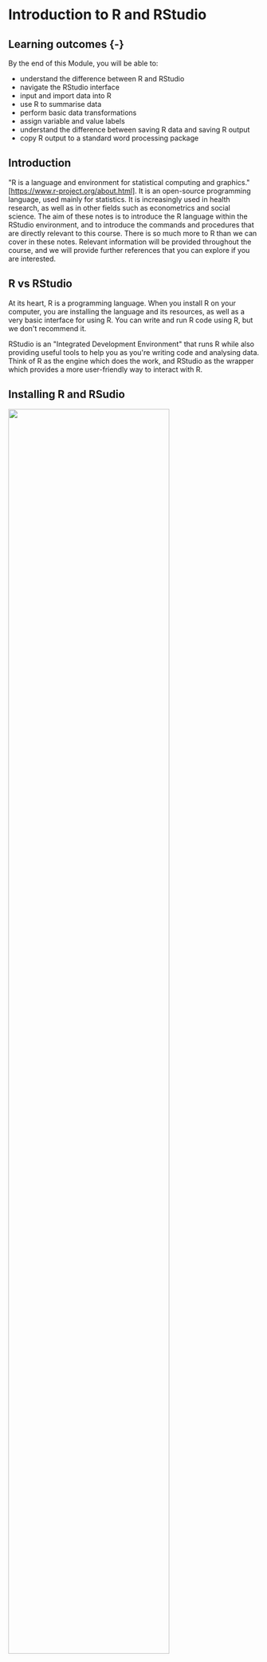 # Introduction to R and RStudio

## Learning outcomes  {-}

By the end of this Module, you will be able to:

-   understand the difference between R and RStudio
-   navigate the RStudio interface
-   input and import data into R
-   use R to summarise data
-   perform basic data transformations
-   assign variable and value labels
-   understand the difference between saving R data and saving R output
-   copy R output to a standard word processing package

## Introduction

"R is a language and environment for statistical computing and graphics." [https://www.r-project.org/about.html]. It is an open-source programming language, used mainly for statistics. It is increasingly used in health research, as well as in other fields such as econometrics and social science. The aim of these notes is to introduce the R language within the RStudio environment, and to introduce the commands and procedures that are directly relevant to this course. There is so much more to R than we can cover in these notes. Relevant information will be provided throughout the course, and we will provide further references that you can explore if you are interested.

## R vs RStudio

At its heart, R is a programming language. When you install R on your computer, you are installing the language and its resources, as well as a very basic interface for using R. You can write and run R code using R, but we don't recommend it.

RStudio is an "Integrated Development Environment" that runs R while also providing useful tools to help you as you're writing code and analysing data. Think of R as the engine which does the work, and RStudio as the wrapper which provides a more user-friendly way to interact with R.

## Installing R and RSudio

<img src="img/Rlogo.svg" width="80%" /><img src="img/RStudio-logo-flat.png" width="80%" />

To install R on your computer:

1. Download the R installer:
    a. for Windows:
    b. for MacOS:
2. Install R by running the installer and following the installation instructions. The default settings are fine.
**Note for macOS:** if you are running macOS 10.8 or later, you will need to install an additional application called XQuartz, which is available at https://www.xquartz.org/. Download the latest installer (XQuartz-2.8.1.dmg as of April 2022), and install it in the usual way.
3. Open the R program. You should see a screen as below:

<img src="img/R-screenshot.png" width="80%" />

Near the bottom of the R screen, you will find the ">" symbol which represents the command line. If you type `1 + 2` into the command line and then hit enter you should get:

`[1] 3`

This is R performing your calculation, with the `[1]` indicating that the solution to `1 + 2` is a vector of size 1. We will talk about vectors later.

At this point, close R - we will not interact with R like this in the future. [HOW TO CLOSE R]

To install RStudio on your computer:

1. Make sure you have already installed R, and verified that it is working.
2. Download the RStudio desktop installer at: https://www.rstudio.com/products/rstudio/download. Ensure that you select the RStudio Desktop (Free) installer in the first column.
3. Install RStudio by running the installer and following the installation instructions. The default settings are fine.
4. Open RStudio, which will appear as below:

<img src="img/RStudio-screenshot-01.png" width="100%" />

Locate the command line symbol ">" at the bottom of the left-hand panel. Type `1 + 2` into the command line and hit enter, and you will see:

`[1] 3`

This confirms that RStudio is running correctly, and calling the R language to correctly calculate the sum between 1 and 2!

RStudio currently comprises three window panes, and we will discuss these later.

## A simple R analysis {#simpleR}

In this very brief section, we will introduce R by calculating the average of six ages.

To begin, open a new R Script by choosing **File > New file > R Script **. A script (or a program) is a collection of commands that are sequentially processed by R. You can also type Ctrl+Shift+N in Windows, or Command+Shift+N in MacOS to open a new script in RStudio, or click the **New File** button at the top of the RStudio window.

You should now see four window panes, as below. In the top-left window, type the following (replacing my name with yours, and including today's date):


```r
# Author: Timothy Dobbins
# Date: 5 April 2022
# Purpose: My first R script

age <- c(20, 25, 23, 29, 21, 27)
summary(age)
```

Your screen should look something like:

<img src="img/RStudio-screenshot-02.png" width="100%" />

To run your script, choose **Code > Run Region > Run All**. You will see your code appear in the bottom-right window, with the following output:


```r
> # Author: Timothy Dobbins
> # Date: 5 April 2022
> # Purpose: My first R script
> 
> age <- c(20, 25, 23, 29, 21, 27)

> summary(age)
   Min. 1st Qu.  Median    Mean 3rd Qu.    Max. 
  20.00   21.50   24.00   24.17   26.50   29.00 
```

We will explain the key parts of this script later, but for now, you have entered six ages and calculated the mean age (along with five other summary statistics).

## The RStudio environment

Now that we have seen a simple example of how to use R within RStudio, let's describe the RStudio environment. Let's assume that you have opened a new script editor, and you have four windows as below:

<img src="img/RStudio-screenshot-03.png" width="100%" />

The **Source** window is where you will write and edit your R scripts. The R script can be saved by clicking on File -> Save As or by clicking on the symbol of a floppy disk at the top of the script. The file will have an extension of .R, for example name_of_script.R. Give it a meaningful title and remember to periodically save as you go.

In RStudio, the name of the script will be black when it has been saved, and will change to red if you have any unsaved changes.

The **Console** window, at the bottom left, contains the command line which is indicated with the symbol >. You can type commands here, but anything executed directly from the console is not saved and therefore is lost when the session ends (when you exit RStudio). You should always run your commands from a script file which you can save and use again later. When you run commands from a script, the output and any notes/errors are shown in the console. The Terminal and Jobs tabs will not be used in this course.

The **Environment** window at the top-right shows a list of objects that have been created during your session. When you close your RStudio session these objects will disappear. We will not use the History or Connections tabs in this course.

The bottom right corner contains some useful tabs, in particular the **Help** tab. When you are troubleshooting errors or learning how to use a function, the Help tab should be the first place you visit. Here you can search the help documents for all the packages you have installed. Whenever you create plots in R, these will be shown in the **Plots** tab. The **Packages** tab contains a list of installed packages and indicates which ones are currently in use (we will learn about packages later). Packages which are loaded, i.e. in use, are indicated with a tick. Some packages are in use by default when you begin a new session. You can access information about a package by clicking on its name. The **Files** tab provides a shortcut to access your files. The Viewer tab will not be used in this course.

## Some R basics

While we use R as a statistics package, R is a programming language. In order to use R effectively, we need to define some basics.

### Objects

If you do some reading about R, you may learn that R is an "object-oriented programming language". When we enter or import data into R, we are asking R to create **objects** from our data. These objects can be manipulated and transformed by **functions**, to obtain useful insights from our data.

Objects in R are created using the **assignment operator**. The most common form of the assignment operator looks like an arrow: `<-` and is typed as the `<` and `-` symbols. The simplest way of reading `<-` is as the words "is defined as". Note that it possible to use `->` and even `=` as assignment operators, but their use is less frequent.

Let's see an example:


```r
x <- 42
```

This command creates a new object called `x`, which is defined as the number 42 (or in words, "`x` is defined as 42"). Running this command gives no output in the console, but the new object appears in the top-right **Environment** panel. We can view the object in the console by typing its name:


```r
# Print the object x
x
#> [1] 42
```

Now we see the contents of `x` in the console.

This example is rather trivial, and we rarely assign objects of just one value. We'll see a more realistic example soon.

### Data structures

There are two main data structures we will use in the course: **vectors** and **data frames**. A **vector** is a combination of data values, all of the same type. For example, our six ages that we entered earlier is a vector. You could think of a vector as a column of data (even though R prints vectors as rows!) And technically, even an object with only one value is a vector, a vector of size 1.

The easiest way of creating a vector in R is by using the `c()` function, where c stands for 'combine'. In our previous Simple Analysis in R (Section \@ref(simpleR)), we wrote the command:


```r
age <- c(20, 25, 23, 29, 21, 27)
```

This command created a new object called `age`, and *combined* the six values of age into one vector.

Just as having a vector of size 1 is unusual, having just one column of data to analyse is also pretty unusual. The other structure we will describe here is a **data frame** which is essentially a collection of vectors, each of the same size. You could think of a data frame as being like a spreadsheet, with columns representing variables, and rows representing observations.

There are other structures in R, such as matrices and lists, which we won't discuss in this course.

### Functions

If objects are the nouns of R, functions are the verbs. Essentially, functions transform objects. Functions can transform your data into summary statistics, graphical summaries or analysis results. For example, we used the `summary()` function to display summary statistics for our six ages.

R functions are specified by their arguments (or inputs). The arguments that can be supplied for each function can be inspected by examining the help notes for that function. To obtain help for a function, we can submit `help(summary)` (or equivalently `?summary()`) in the console, or we can use the **help** tab in the bottom-right window of RStudio. For example, the first part of the help notes for `summary` appear as:

<img src="img/help-1.png" width="80%" />

The help notes in R can be quite cryptic, but **Usage** section details what values should be provided for the function to run. Here, `summary` requires an object to be specified. In our case, we specified `age`, which is our object defined as the vector of six ages.

Most help pages also include some examples of how you might use the function. These can be found at the very bottom of the help page.

<img src="img/help-2.png" width="80%" />

The `summary` function is quite simple, in that it only requires one input, the object to be summarised. More complex functions might require a number of inputs. For example, the help notes for the `descriptives()` function in the `jmv` package show a large number of inputs can be specified:

<img src="img/help-3.png" width="80%" />

There are two things to note here. First, notice that the first two inputs are listed with no = symbol, but all other inputs are listed with = symbols (with values provided after the = symbol). This means that everything apart from `data` and `vars` have **default** values. We are free to not include values for these inputs if we are happy with the defaults provided. For example, by default the variance is not calculated (as `variance = FALSE`). To obtain the variance as well as the standard deviation, we can change this default to `variance = TRUE`:


```r
# Only the standard deviation is provided as the measure of variability
descriptives(data=pbc, vars=age)

# Additionally request the variance to be calculated
descriptives(data=pbc, vars=age, variance=TRUE)
```

Second, for functions with multiple inputs, we can specify the input name and its value, or we can specify the inputs **in the order listed in the Usage section**. So the following are equivalent:


```r
# We can specify that the dataset to be summarised is pbc,
#   and the variable to summarise is age:
descriptives(data=pbc, vars=age)

# We can omit the input name, as long as we keep the inputs in the correct order - 
#   that is, dataset first, variable second:
descriptives(pbc, age)

# We can change the order of the inputs, as long as we specify the input name:
descriptives(vars=age, data=pbc)
```

In this course, we will usually provide all the input names, even when they are not required.

### Packages

A **package** is a collection of functions, documentation (and sometimes datasets) that extend the capabilities of R. Packages have been written by R users to be freely distributed and used by others. R packages can be obtained from many sources, but the most common source is CRAN: the Comprehensive R Archive Network.

A useful way of thinking about R is that R is like a smartphone, with packages being like apps which are downloaded from CRAN (similar to an app-store). When you first install R, it comes with a basic set of packages (apps) installed. You can do a lot of things with these basic packages, but sometimes you might want to do things differently (you might prefer Firefox as your browser), or you may want to perform some analyses that can't be done using the default packages. In these cases, you can install a package.

Like installing an app on a smartphone, you only need to _install_ a package once. But each time you want to use the package, you need to _load_ the package into R. This is similar to running the app on your phone. The analogy falls down a bit in that we usually load more than one package in an R script - but we only load the packages we need for that R session.

### How to install a package

There are a couple of ways to install a package. You can use the `install.packages()` function if you know the exact name of the package. Let's use an example of installing the `skimr` package, which gives a very nice, high-level overview of any data frame. We can install `skimr` by typing the following into the console:


```r
install.packages("skimr")
```

Note the use of the quotation marks.

Alternatively, RStudio offers a graphical way of installing packages that can be accessed via **Tools > Install Packages**, or via the **Install** button at the top of the **Packages** tab in the bottom-right window. You can begin typing the name of the package in the dialog box that appears, and RStudio will use predictive text to offer possible packages:

<img src="img/install-packages.png" width="60%" />

While writing code is usually the recommended way to use R, installing packages is an exception. Using the graphical interface is perfectly fine, because you only need to install a package once.

### How to load a package

When you begin a new session in RStudio, i.e. when you open RStudio, only certain core packages are automatically loaded. You can use the `library()` function to load a package that you has previously been installed. For example, now that we have installed `skimr`, we need to load it before we can use it:


```r
library(skimr)
```

Note that quotation marks are not required for the `library()` function (although they can be included if you really like quotation marks!). 

## Part 2: Obtaining basic descriptive statistics

In this exercise, we will analyse data to complete a descriptive table from a research study. The data come from a study in primary biliary cirrhosis, a condition of the liver, from @therneau_grambsch10, Modeling Survival Data: Extending the Cox Model. By the end of this exercise, we will have completed the following table.

<!--html_preserve--><table class="huxtable" style="border-collapse: collapse; border: 0px; margin-bottom: 2em; margin-top: 2em; width: 95%; margin-left: auto; margin-right: auto;  " id="tab:unnamed-chunk-18">
<caption style="caption-side: top; text-align: center;">(#tab:unnamed-chunk-18) Summary of 418 participants from the PBC study (Therneau and Grambsch, 2000)</caption><col><col><col><tr>
<th style="vertical-align: top; text-align: left; white-space: normal; border-style: solid solid solid solid; border-width: 0.4pt 0pt 0.4pt 0pt;    padding: 6pt 6pt 6pt 0pt; font-weight: bold;">Characteristic</th><th style="vertical-align: top; text-align: left; white-space: normal; border-style: solid solid solid solid; border-width: 0.4pt 0pt 0.4pt 0pt;    padding: 6pt 6pt 6pt 6pt; font-weight: bold;"> </th><th style="vertical-align: top; text-align: left; white-space: normal; border-style: solid solid solid solid; border-width: 0.4pt 0pt 0.4pt 0pt;    padding: 6pt 0pt 6pt 6pt; font-weight: bold;">Summary</th></tr>
<tr>
<td style="vertical-align: top; text-align: left; white-space: normal; border-style: solid solid solid solid; border-width: 0.4pt 0pt 0pt 0pt;    padding: 6pt 6pt 6pt 0pt; font-weight: normal;">Age (years)</td><td style="vertical-align: top; text-align: left; white-space: normal; border-style: solid solid solid solid; border-width: 0.4pt 0pt 0pt 0pt;    padding: 6pt 6pt 6pt 6pt; font-weight: normal;"></td><td style="vertical-align: top; text-align: left; white-space: normal; border-style: solid solid solid solid; border-width: 0.4pt 0pt 0pt 0pt;    padding: 6pt 0pt 6pt 6pt; font-weight: normal;">Mean (SD) or Median [IQR]</td></tr>
<tr>
<td rowspan="2" style="vertical-align: top; text-align: left; white-space: normal; padding: 6pt 6pt 6pt 0pt; font-weight: normal;">Sex</td><td style="vertical-align: top; text-align: left; white-space: normal; padding: 6pt 6pt 6pt 6pt; font-weight: normal;">Male</td><td style="vertical-align: top; text-align: left; white-space: normal; padding: 6pt 0pt 6pt 6pt; font-weight: normal;">n (%)</td></tr>
<tr>
<td style="vertical-align: top; text-align: left; white-space: normal; padding: 6pt 6pt 6pt 6pt; font-weight: normal;">Female</td><td style="vertical-align: top; text-align: left; white-space: normal; padding: 6pt 0pt 6pt 6pt; font-weight: normal;">n (%)</td></tr>
<tr>
<td style="vertical-align: top; text-align: left; white-space: normal; padding: 6pt 6pt 6pt 0pt; font-weight: normal;">AST* (U/ml)</td><td style="vertical-align: top; text-align: left; white-space: normal; padding: 6pt 6pt 6pt 6pt; font-weight: normal;"></td><td style="vertical-align: top; text-align: left; white-space: normal; padding: 6pt 0pt 6pt 6pt; font-weight: normal;">Mean (SD) or Median [IQR]</td></tr>
<tr>
<td style="vertical-align: top; text-align: left; white-space: normal; padding: 6pt 6pt 6pt 0pt; font-weight: normal;">Serum bilirubin</td><td style="vertical-align: top; text-align: left; white-space: normal; padding: 6pt 6pt 6pt 6pt; font-weight: normal;"></td><td style="vertical-align: top; text-align: left; white-space: normal; padding: 6pt 0pt 6pt 6pt; font-weight: normal;">Mean (SD) or Median [IQR]</td></tr>
<tr>
<td rowspan="4" style="vertical-align: top; text-align: left; white-space: normal; padding: 6pt 6pt 6pt 0pt; font-weight: normal;">Stage</td><td style="vertical-align: top; text-align: left; white-space: normal; padding: 6pt 6pt 6pt 6pt; font-weight: normal;">I</td><td style="vertical-align: top; text-align: left; white-space: normal; padding: 6pt 0pt 6pt 6pt; font-weight: normal;">n (%)</td></tr>
<tr>
<td style="vertical-align: top; text-align: left; white-space: normal; padding: 6pt 6pt 6pt 6pt; font-weight: normal;">II</td><td style="vertical-align: top; text-align: left; white-space: normal; padding: 6pt 0pt 6pt 6pt; font-weight: normal;">n (%)</td></tr>
<tr>
<td style="vertical-align: top; text-align: left; white-space: normal; padding: 6pt 6pt 6pt 6pt; font-weight: normal;">III</td><td style="vertical-align: top; text-align: left; white-space: normal; padding: 6pt 0pt 6pt 6pt; font-weight: normal;">n (%)</td></tr>
<tr>
<td style="vertical-align: top; text-align: left; white-space: normal; padding: 6pt 6pt 6pt 6pt; font-weight: normal;">IIIV</td><td style="vertical-align: top; text-align: left; white-space: normal; padding: 6pt 0pt 6pt 6pt; font-weight: normal;">n (%)</td></tr>
<tr>
<td rowspan="3" style="vertical-align: top; text-align: left; white-space: normal; border-style: solid solid solid solid; border-width: 0pt 0pt 0.8pt 0pt;    padding: 6pt 6pt 6pt 0pt; font-weight: normal;">Vital status at study end</td><td style="vertical-align: top; text-align: left; white-space: normal; padding: 6pt 6pt 6pt 6pt; font-weight: normal;">Alive: no transplant</td><td style="vertical-align: top; text-align: left; white-space: normal; padding: 6pt 0pt 6pt 6pt; font-weight: normal;">n (%)</td></tr>
<tr>
<td style="vertical-align: top; text-align: left; white-space: normal; padding: 6pt 6pt 6pt 6pt; font-weight: normal;">Alive: transplant</td><td style="vertical-align: top; text-align: left; white-space: normal; padding: 6pt 0pt 6pt 6pt; font-weight: normal;">n (%)</td></tr>
<tr>
<td style="vertical-align: top; text-align: left; white-space: normal; border-style: solid solid solid solid; border-width: 0pt 0pt 0.8pt 0pt;    padding: 6pt 6pt 6pt 6pt; font-weight: normal;">Deceased</td><td style="vertical-align: top; text-align: left; white-space: normal; border-style: solid solid solid solid; border-width: 0pt 0pt 0.8pt 0pt;    padding: 6pt 0pt 6pt 6pt; font-weight: normal;">n (%)</td></tr>
<tr>
<td colspan="3" style="vertical-align: top; text-align: left; white-space: normal; border-style: solid solid solid solid; border-width: 0.8pt 0pt 0pt 0pt;    padding: 6pt 6pt 6pt 6pt; font-weight: normal;">* asparate aminotransferase</td></tr>
</table>
<!--/html_preserve-->
This table is available in Table1.docx, saved on Moodle.

### Opening a data file

Typing data directly into R is not common; we usually open data that have been previously saved. There are two useful packages for importing data into R: `haven` (for data that have been saved by Stata, SAS or SPSS) and `readxl` (for data saved by Microsoft Excel). Additionally, the `labelled` package is useful in working with data that have been labelled in Stata. Here, we will open a dataset that has been stored as a Stata data file (which has the .dta suffix):

1 - If necessary, install the `haven` and `readxl` packages. As mentioned earlier, packages only need to be installed if they have not been installed earlier.


```r
install.packages("haven")
install.packages("readxl")
```

2 - Locate the data set called pbc.dta on Moodle. Click the file to download it, and then save it in a folder you will be able to locate later - for example, your OneDrive folder. The description of this dataset (i.e. the metadata) have been saved as a plain text file: pbc_info.txt. Locate the file and filepath of pbc.dta.

3 - In R, use the `read_dta()` function to read the Stata data into new object called `pbc`. Remember that we need to load the `haven` and `labelled` packages into R:


```r
library(haven)
library(labelled)
library(skimr)

pbc <- read_dta("data/examples/pbc.dta")
```

4 - We now re-assign the pbc object by using the `unlabelled()` function from the `labelled` package:


```r
pbc <- unlabelled(pbc)
```

5 - We can now use the `summary()` function or the `skim()` function to examine the pbc dataset.


```r
summary(pbc)
#>        id             time          status      
#>  Min.   :  1.0   Min.   :  41   Min.   :0.0000  
#>  1st Qu.:105.2   1st Qu.:1093   1st Qu.:0.0000  
#>  Median :209.5   Median :1730   Median :0.0000  
#>  Mean   :209.5   Mean   :1918   Mean   :0.8301  
#>  3rd Qu.:313.8   3rd Qu.:2614   3rd Qu.:2.0000  
#>  Max.   :418.0   Max.   :4795   Max.   :2.0000  
#>                                                 
#>       trt             age             sex       
#>  Min.   :1.000   Min.   :26.28   Min.   :1.000  
#>  1st Qu.:1.000   1st Qu.:42.83   1st Qu.:2.000  
#>  Median :1.000   Median :51.00   Median :2.000  
#>  Mean   :1.494   Mean   :50.74   Mean   :1.895  
#>  3rd Qu.:2.000   3rd Qu.:58.24   3rd Qu.:2.000  
#>  Max.   :2.000   Max.   :78.44   Max.   :2.000  
#>  NA's   :106                                    
#>     ascites            hepato          spiders      
#>  Min.   :0.00000   Min.   :0.0000   Min.   :0.0000  
#>  1st Qu.:0.00000   1st Qu.:0.0000   1st Qu.:0.0000  
#>  Median :0.00000   Median :1.0000   Median :0.0000  
#>  Mean   :0.07692   Mean   :0.5128   Mean   :0.2885  
#>  3rd Qu.:0.00000   3rd Qu.:1.0000   3rd Qu.:1.0000  
#>  Max.   :1.00000   Max.   :1.0000   Max.   :1.0000  
#>  NA's   :106       NA's   :106      NA's   :106     
#>      edema             bili             chol       
#>  Min.   :0.0000   Min.   : 0.300   Min.   : 120.0  
#>  1st Qu.:0.0000   1st Qu.: 0.800   1st Qu.: 249.5  
#>  Median :0.0000   Median : 1.400   Median : 309.5  
#>  Mean   :0.1005   Mean   : 3.221   Mean   : 369.5  
#>  3rd Qu.:0.0000   3rd Qu.: 3.400   3rd Qu.: 400.0  
#>  Max.   :1.0000   Max.   :28.000   Max.   :1775.0  
#>                                    NA's   :134     
#>     albumin          copper          alkphos       
#>  Min.   :1.960   Min.   :  4.00   Min.   :  289.0  
#>  1st Qu.:3.243   1st Qu.: 41.25   1st Qu.:  871.5  
#>  Median :3.530   Median : 73.00   Median : 1259.0  
#>  Mean   :3.497   Mean   : 97.65   Mean   : 1982.7  
#>  3rd Qu.:3.770   3rd Qu.:123.00   3rd Qu.: 1980.0  
#>  Max.   :4.640   Max.   :588.00   Max.   :13862.4  
#>                  NA's   :108      NA's   :106      
#>       ast              trig           platelet    
#>  Min.   : 26.35   Min.   : 33.00   Min.   : 62.0  
#>  1st Qu.: 80.60   1st Qu.: 84.25   1st Qu.:188.5  
#>  Median :114.70   Median :108.00   Median :251.0  
#>  Mean   :122.56   Mean   :124.70   Mean   :257.0  
#>  3rd Qu.:151.90   3rd Qu.:151.00   3rd Qu.:318.0  
#>  Max.   :457.25   Max.   :598.00   Max.   :721.0  
#>  NA's   :106      NA's   :136      NA's   :11     
#>     protime          stage      
#>  Min.   : 9.00   Min.   :1.000  
#>  1st Qu.:10.00   1st Qu.:2.000  
#>  Median :10.60   Median :3.000  
#>  Mean   :10.73   Mean   :3.024  
#>  3rd Qu.:11.10   3rd Qu.:4.000  
#>  Max.   :18.00   Max.   :4.000  
#>  NA's   :2       NA's   :6
skim(pbc)
```


Table: (\#tab:unnamed-chunk-22)Data summary

|                         |     |
|:------------------------|:----|
|Name                     |pbc  |
|Number of rows           |418  |
|Number of columns        |20   |
|_______________________  |     |
|Column type frequency:   |     |
|numeric                  |20   |
|________________________ |     |
|Group variables          |None |


**Variable type: numeric**

|skim_variable | n_missing| complete_rate|    mean|      sd|     p0|     p25|     p50|     p75|     p100|hist  |
|:-------------|---------:|-------------:|-------:|-------:|------:|-------:|-------:|-------:|--------:|:-----|
|id            |         0|          1.00|  209.50|  120.81|   1.00|  105.25|  209.50|  313.75|   418.00|▇▇▇▇▇ |
|time          |         0|          1.00| 1917.78| 1104.67|  41.00| 1092.75| 1730.00| 2613.50|  4795.00|▅▇▆▃▂ |
|status        |         0|          1.00|    0.83|    0.96|   0.00|    0.00|    0.00|    2.00|     2.00|▇▁▁▁▆ |
|trt           |       106|          0.75|    1.49|    0.50|   1.00|    1.00|    1.00|    2.00|     2.00|▇▁▁▁▇ |
|age           |         0|          1.00|   50.74|   10.45|  26.28|   42.83|   51.00|   58.24|    78.44|▂▆▇▅▁ |
|sex           |         0|          1.00|    1.89|    0.31|   1.00|    2.00|    2.00|    2.00|     2.00|▁▁▁▁▇ |
|ascites       |       106|          0.75|    0.08|    0.27|   0.00|    0.00|    0.00|    0.00|     1.00|▇▁▁▁▁ |
|hepato        |       106|          0.75|    0.51|    0.50|   0.00|    0.00|    1.00|    1.00|     1.00|▇▁▁▁▇ |
|spiders       |       106|          0.75|    0.29|    0.45|   0.00|    0.00|    0.00|    1.00|     1.00|▇▁▁▁▃ |
|edema         |         0|          1.00|    0.10|    0.25|   0.00|    0.00|    0.00|    0.00|     1.00|▇▁▁▁▁ |
|bili          |         0|          1.00|    3.22|    4.41|   0.30|    0.80|    1.40|    3.40|    28.00|▇▁▁▁▁ |
|chol          |       134|          0.68|  369.51|  231.94| 120.00|  249.50|  309.50|  400.00|  1775.00|▇▁▁▁▁ |
|albumin       |         0|          1.00|    3.50|    0.42|   1.96|    3.24|    3.53|    3.77|     4.64|▁▂▇▇▁ |
|copper        |       108|          0.74|   97.65|   85.61|   4.00|   41.25|   73.00|  123.00|   588.00|▇▂▁▁▁ |
|alkphos       |       106|          0.75| 1982.66| 2140.39| 289.00|  871.50| 1259.00| 1980.00| 13862.40|▇▁▁▁▁ |
|ast           |       106|          0.75|  122.56|   56.70|  26.35|   80.60|  114.70|  151.90|   457.25|▇▇▁▁▁ |
|trig          |       136|          0.67|  124.70|   65.15|  33.00|   84.25|  108.00|  151.00|   598.00|▇▂▁▁▁ |
|platelet      |        11|          0.97|  257.02|   98.33|  62.00|  188.50|  251.00|  318.00|   721.00|▅▇▃▁▁ |
|protime       |         2|          1.00|   10.73|    1.02|   9.00|   10.00|   10.60|   11.10|    18.00|▇▅▁▁▁ |
|stage         |         6|          0.99|    3.02|    0.88|   1.00|    2.00|    3.00|    4.00|     4.00|▁▅▁▇▇ |

### Summarising continuous variables

One of the most flexible functions for summarising continuous variables is the `descriptives` function from the `jmv` package. The function is specified as `descriptives(data=, vars=)` where:

- `data` specifies the dataframe to be analysed
- `vars` specifies the variable(s) of interest, with multiple variables combined using the `c()` function

We can summarise the three continuous variables in the pbc data: age, AST and serum bilirubin, as shown below.


```r
library(jmv)

descriptives(data=pbc, vars=c(age, ast, bili))
#> 
#>  DESCRIPTIVES
#> 
#>  Descriptives                                                
#>  ─────────────────────────────────────────────────────────── 
#>                          age         ast         bili        
#>  ─────────────────────────────────────────────────────────── 
#>    N                          418         312          418   
#>    Missing                      0         106            0   
#>    Mean                  50.74155    122.5563     3.220813   
#>    Median                51.00068    114.7000     1.400000   
#>    Standard deviation    10.44721    56.69952     4.407506   
#>    Minimum               26.27789    26.35000    0.3000000   
#>    Maximum               78.43943    457.2500     28.00000   
#>  ───────────────────────────────────────────────────────────
```

By default, the `descriptives` function presents the mean, median, standard deviation, minimum and maximum. We can request additional statistics, such as the quartiles (which are called the percentiles, or pc, in the descriptives function):


```r
descriptives(data=pbc, vars=c(age, ast, bili), pc=TRUE)
#> 
#>  DESCRIPTIVES
#> 
#>  Descriptives                                                
#>  ─────────────────────────────────────────────────────────── 
#>                          age         ast         bili        
#>  ─────────────────────────────────────────────────────────── 
#>    N                          418         312          418   
#>    Missing                      0         106            0   
#>    Mean                  50.74155    122.5563     3.220813   
#>    Median                51.00068    114.7000     1.400000   
#>    Standard deviation    10.44721    56.69952     4.407506   
#>    Minimum               26.27789    26.35000    0.3000000   
#>    Maximum               78.43943    457.2500     28.00000   
#>    25th percentile       42.83231    80.60000    0.8000000   
#>    50th percentile       51.00068    114.7000     1.400000   
#>    75th percentile       58.24093    151.9000     3.400000   
#>  ───────────────────────────────────────────────────────────
```

### Producing a histogram

We can use the `hist()` function to produce a histogram, specifying the dataframe to use and the variable to be plotted as `dataframe$variable`:


```r
hist(pbc$age)
```

<img src="01-IntroToR_files/figure-html/unnamed-chunk-25-1.png" width="672" />

The histogram function does a remakarbly good job of choosing cutpoints and binwidths, and these rarely need to be changed. However, the labelling of the histogram should be improved by using `xlab=` and `main=` to assign labels for the x-axis and overall title respectively:


```r
hist(pbc$age, xlab="Age (years)", main="Histogram of participant age from pbc study data")
```

<img src="01-IntroToR_files/figure-html/unnamed-chunk-26-1.png" width="672" />

### Producing a boxplot

The `boxplot` function is used to produce boxplots, again specifying the dataframe to use and the variable to be plotted as `dataframe$variable`. Labels can be applied in the same way as the histogram:


```r
boxplot(pbc$age, xlab="Age (years)", main="Boxplot of participant age from pbc study data")
```

<img src="01-IntroToR_files/figure-html/unnamed-chunk-27-1.png" width="672" />

### Producing a one-way frequency table

We have three categorical variables to summarise in Table 1: sex, stage and vital status. These variables are best summarised using one-way frequency tables.


```r
library(summarytools)
#> 
#> Attaching package: 'summarytools'
#> The following object is masked from 'package:tibble':
#> 
#>     view
#> The following objects are masked from 'package:huxtable':
#> 
#>     label, label<-

freq(pbc$sex)
#> Frequencies  
#> pbc$sex  
#> Type: Numeric  
#> 
#>               Freq   % Valid   % Valid Cum.   % Total   % Total Cum.
#> ----------- ------ --------- -------------- --------- --------------
#>           1     44     10.53          10.53     10.53          10.53
#>           2    374     89.47         100.00     89.47         100.00
#>        <NA>      0                               0.00         100.00
#>       Total    418    100.00         100.00    100.00         100.00
```

## Defning categorical variables as factors

You will notice that the table above, in its current form, is uninterpretable as the 1 and 2 categories are not labelled. In this course, all variables including categorical variables tend to be numerically coded. To define a categorical variable as such in R, we define it as a **factor** using the `factor` function:

`factor(variable=, levels=, labels=)`

We specify:

- `levels`: the values the categorical variable uses can take
- `labels`: the labels corresponding to each of the levels (*entered in the same order as the levels*)

To define our variable sex as a factor, we use:


```r
pbc$sex <- factor(pbc$sex, levels=c(1, 2), labels=c("Male", "Female"))
```

We can confirm the coding by re-running a frequency table:


```r
freq(pbc$sex)
#> Frequencies  
#> pbc$sex  
#> Type: Factor  
#> 
#>                Freq   % Valid   % Valid Cum.   % Total   % Total Cum.
#> ------------ ------ --------- -------------- --------- --------------
#>         Male     44     10.53          10.53     10.53          10.53
#>       Female    374     89.47         100.00     89.47         100.00
#>         <NA>      0                               0.00         100.00
#>        Total    418    100.00         100.00    100.00         100.00
```

Task: define Stage and Vital Status as factors, and produce one-way frequency tables.

### Copying output from R [UPDATE]

It is important to note that saving data in Stata will not save your output. Stata data and output are completely separate to one another. The easiest way to retain the output of your analyses is to copy the output into a word processor package (e.g. Microsoft Word) before closing Stata. Once Stata is closed, all the output (that is, all your hard work!) is lost.

To copy output from Stata, you can select the output and choose Edit \> Copy. This will copy the output as plain text for pasting into a Word document. As this is a table, you can also Copy table or Copy table as HTML. For this course, we recommend that you Copy table as HTML for pasting into Word. Whichever way you do it, you will need to make sure you reformat the table and relabel your header row and column properly for your assignments as described in Module 1. Alternatively, you can copy with the Copy table option for pasting into an Excel worksheet and reformat your table in Excel before pasting into Word.

Copying output from Stata can get a little complicated to explain. We have included a video on Moodle to summarise the different ways output can be copied.

Task: complete Table 1 using the output generated in this exercise. You should decide on whether to present continuous variables by their means or medians, and present the most appropriate measure of spread. Include footnotes to indicate if any variables contain missing observations.

## Part 3: Creating other types of graphs {-}

### Bar graphs

Here we will create the bar chart shown in Figure 1.1 using the `pbc.dta` dataset. The x-axis of this graph will be the stage of disease, and the y-axis will show the number of participants in each category.

#### Simple bar graph
For most of our bar graphs, we will be plotting frequencies, so we choose **Graph of frequencies within categories**


```r
# Convert stage into a factpr
pbc$stage <- factor(pbc$stage, levels=c(1,2,3,4), labels=c("Stage 1", "Stage 2", "Stage 3", "Stage 4"))

plot(pbc$stage, main="Bar graph of stage of disease from PBC study", ylab="Number of participants")
```

<img src="01-IntroToR_files/figure-html/unnamed-chunk-31-1.png" width="672" />

### Clustered bar graph

To create a clustered bar chart as shown in Figure 1.2:


```r
counts <- table(pbc$sex, pbc$stage)
barplot(counts, main="Bar graph of stage of disease by sex from PBC study",
        legend = rownames(counts), beside=TRUE, args.legend = list(x = "topleft"))
```

<img src="01-IntroToR_files/figure-html/unnamed-chunk-32-1.png" width="672" />


### Stacked bar graph
To create a stacked bar chart shown in Figure 1.4, bring up the **Bar chart** dialog box, go to the **Options** tab and tick **Stack bars on y variables**.


```r
barplot(counts, main="Bar graph of stage of disease by sex from PBC study",
        legend = rownames(counts), beside=FALSE, args.legend = list(x = "topleft"))
```

<img src="01-IntroToR_files/figure-html/unnamed-chunk-33-1.png" width="672" />

### Stacked bar graph of relative frequencies

If one wants to compare the sex distribution across the stage categories, it would be convenient if all the bars have the same height (100%). To generate such a bar chart in Stata, tick **Base bar heights on percentages** in the **Options** tab of the **Bar charts** dialog box. Change the y-axis title in the **Y axis** tab to `Percentage of students in each age group`.


```r
percent <- prop.table(counts, margin=2)*100
percent
#>         
#>            Stage 1   Stage 2   Stage 3   Stage 4
#>   Male   14.285714  8.695652 10.322581 11.805556
#>   Female 85.714286 91.304348 89.677419 88.194444

barplot(percent, main="Relative frequency of sex within stage of disease from PBC study",
        legend = rownames(counts), beside=FALSE, args.legend = list(x = "topright"))
```

<img src="01-IntroToR_files/figure-html/unnamed-chunk-34-1.png" width="672" />


### Creating line graphs
To demonstrate the graphing of aggregate data with Stata, we use the data on new cases and deaths from prostate cancer in males in NSW. This data has been entered into Stata as `Example_1.2.dta`.


```r
cancer <- read_stata("data/examples/Example_1.2.dta")
skim(cancer)
```


Table: (\#tab:unnamed-chunk-35)Data summary

|                         |       |
|:------------------------|:------|
|Name                     |cancer |
|Number of rows           |20     |
|Number of columns        |5      |
|_______________________  |       |
|Column type frequency:   |       |
|numeric                  |5      |
|________________________ |       |
|Group variables          |None   |


**Variable type: numeric**

|skim_variable | n_missing| complete_rate|    mean|      sd|     p0|     p25|     p50|     p75|   p100|hist  |
|:-------------|---------:|-------------:|-------:|-------:|------:|-------:|-------:|-------:|------:|:-----|
|year          |         0|             1| 1996.50|    5.92| 1987.0| 1991.75| 1996.50| 2001.25| 2006.0|▇▇▇▇▇ |
|ncases        |         0|             1| 3719.35| 1338.61| 1567.0| 2804.50| 3789.50| 4402.75| 6158.0|▅▁▇▂▂ |
|ndeaths       |         0|             1|  854.95|  105.60|  645.0|  788.25|  868.00|  921.00| 1044.0|▂▅▇▇▃ |
|rcases        |         0|             1|  135.44|   31.34|   81.8|  121.92|  131.30|  164.20|  186.9|▃▁▇▂▅ |
|rdeaths       |         0|             1|   37.09|    3.82|   31.1|   34.67|   36.55|   40.38|   43.8|▆▇▅▇▅ |

```r

plot(cancer$year, cancer$rcases, type="l", col = "red", xlab = "Year", ylab = "Age-standardised rate (per 100,000)")
```

<img src="01-IntroToR_files/figure-html/unnamed-chunk-35-1.png" width="672" />

```r

# Change scale
plot(cancer$year, cancer$rcases, type="l", col = "red", xlab = "Year", ylab = "Age-standardised rate (per 100,000)", ylim=c(0,200))

# Add a second line
lines(cancer$year, cancer$rdeaths, col = "blue", type = "l", lty = 2)

# Add a legend to the plot
legend("topleft", legend=c("Incidence", "Deaths"),
       col=c("red", "blue"), lty = 1:2)
```

<img src="01-IntroToR_files/figure-html/unnamed-chunk-35-2.png" width="672" />


### Line graph

